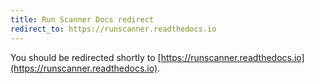 ```yaml
---
title: Run Scanner Docs redirect
redirect_to: https://runscanner.readthedocs.io
---
```


You should be redirected shortly to [https://runscanner.readthedocs.io](https://runscanner.readthedocs.io).
